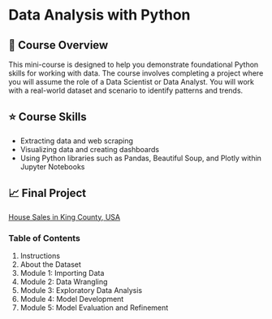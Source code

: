 # Data Analysis with Python

## 📄 Course Overview

This mini-course is designed to help you demonstrate foundational Python skills for working with data. The course involves completing a project where you will assume the role of a Data Scientist or Data Analyst. You will work with a real-world dataset and scenario to identify patterns and trends.

## :star: Course Skills
- Extracting data and web scraping
- Visualizing data and creating dashboards
- Using Python libraries such as Pandas, Beautiful Soup, and Plotly within Jupyter Notebooks

## :chart_with_upwards_trend: Final Project
[House Sales in King County, USA](https://github.com/Parisaroozgarian/Data-Analysis-with-Python/blob/main/House_Sales_in_King_Count_USA-20231003-1696291200.jupyterlite%20(2).ipynb)

### Table of Contents
1. Instructions
2. About the Dataset
3. Module 1: Importing Data
4. Module 2: Data Wrangling
5. Module 3: Exploratory Data Analysis
6. Module 4: Model Development
7. Module 5: Model Evaluation and Refinement
